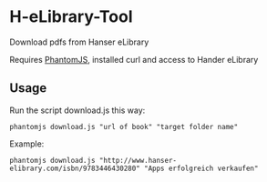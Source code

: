 # H-eLibrary-Tool
Download pdfs from Hanser eLibrary

Requires [PhantomJS](http://phantomjs.org/), installed curl and access to Hander eLibrary

## Usage

Run the script download.js this way:

```
phantomjs download.js "url of book" "target folder name"
```

Example:
```
phantomjs download.js "http://www.hanser-elibrary.com/isbn/9783446430280" "Apps erfolgreich verkaufen"
```